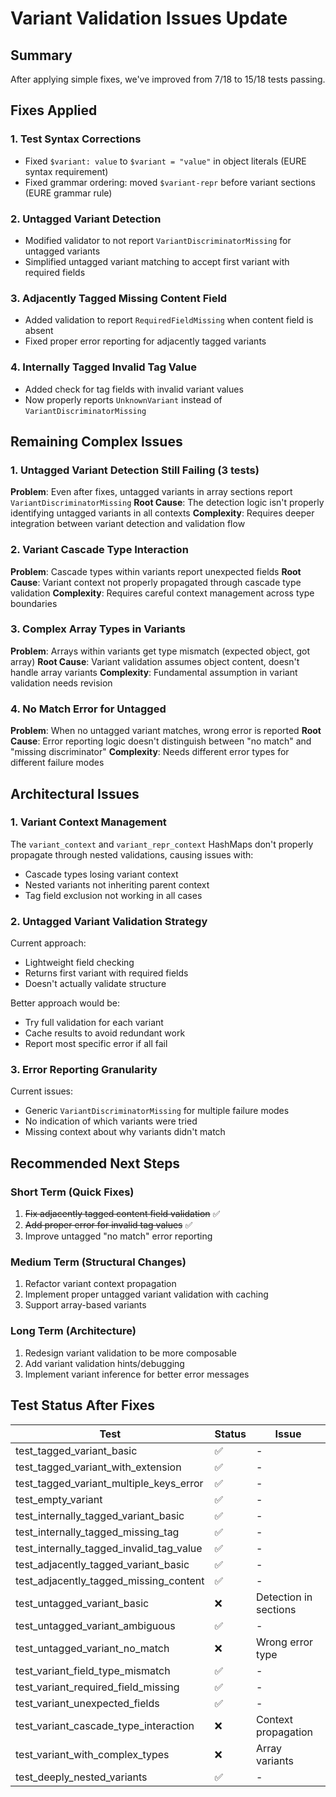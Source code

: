 # Variant Validation Issues Update

## Summary
After applying simple fixes, we've improved from 7/18 to 15/18 tests passing.

## Fixes Applied

### 1. Test Syntax Corrections
- Fixed `$variant: value` to `$variant = "value"` in object literals (EURE syntax requirement)
- Fixed grammar ordering: moved `$variant-repr` before variant sections (EURE grammar rule)

### 2. Untagged Variant Detection
- Modified validator to not report `VariantDiscriminatorMissing` for untagged variants
- Simplified untagged variant matching to accept first variant with required fields

### 3. Adjacently Tagged Missing Content Field
- Added validation to report `RequiredFieldMissing` when content field is absent
- Fixed proper error reporting for adjacently tagged variants

### 4. Internally Tagged Invalid Tag Value
- Added check for tag fields with invalid variant values
- Now properly reports `UnknownVariant` instead of `VariantDiscriminatorMissing`

## Remaining Complex Issues

### 1. Untagged Variant Detection Still Failing (3 tests)
**Problem**: Even after fixes, untagged variants in array sections report `VariantDiscriminatorMissing`
**Root Cause**: The detection logic isn't properly identifying untagged variants in all contexts
**Complexity**: Requires deeper integration between variant detection and validation flow

### 2. Variant Cascade Type Interaction
**Problem**: Cascade types within variants report unexpected fields
**Root Cause**: Variant context not properly propagated through cascade type validation
**Complexity**: Requires careful context management across type boundaries

### 3. Complex Array Types in Variants
**Problem**: Arrays within variants get type mismatch (expected object, got array)
**Root Cause**: Variant validation assumes object content, doesn't handle array variants
**Complexity**: Fundamental assumption in variant validation needs revision

### 4. No Match Error for Untagged
**Problem**: When no untagged variant matches, wrong error is reported
**Root Cause**: Error reporting logic doesn't distinguish between "no match" and "missing discriminator"
**Complexity**: Needs different error types for different failure modes

## Architectural Issues

### 1. Variant Context Management
The `variant_context` and `variant_repr_context` HashMaps don't properly propagate through nested validations, causing issues with:
- Cascade types losing variant context
- Nested variants not inheriting parent context
- Tag field exclusion not working in all cases

### 2. Untagged Variant Validation Strategy
Current approach:
- Lightweight field checking
- Returns first variant with required fields
- Doesn't actually validate structure

Better approach would be:
- Try full validation for each variant
- Cache results to avoid redundant work
- Report most specific error if all fail

### 3. Error Reporting Granularity
Current issues:
- Generic `VariantDiscriminatorMissing` for multiple failure modes
- No indication of which variants were tried
- Missing context about why variants didn't match

## Recommended Next Steps

### Short Term (Quick Fixes)
1. ~~Fix adjacently tagged content field validation~~ ✅
2. ~~Add proper error for invalid tag values~~ ✅
3. Improve untagged "no match" error reporting

### Medium Term (Structural Changes)
1. Refactor variant context propagation
2. Implement proper untagged variant validation with caching
3. Support array-based variants

### Long Term (Architecture)
1. Redesign variant validation to be more composable
2. Add variant validation hints/debugging
3. Implement variant inference for better error messages

## Test Status After Fixes

| Test | Status | Issue |
|------|--------|-------|
| test_tagged_variant_basic | ✅ | - |
| test_tagged_variant_with_extension | ✅ | - |
| test_tagged_variant_multiple_keys_error | ✅ | - |
| test_empty_variant | ✅ | - |
| test_internally_tagged_variant_basic | ✅ | - |
| test_internally_tagged_missing_tag | ✅ | - |
| test_internally_tagged_invalid_tag_value | ✅ | - |
| test_adjacently_tagged_variant_basic | ✅ | - |
| test_adjacently_tagged_missing_content | ✅ | - |
| test_untagged_variant_basic | ❌ | Detection in sections |
| test_untagged_variant_ambiguous | ✅ | - |
| test_untagged_variant_no_match | ❌ | Wrong error type |
| test_variant_field_type_mismatch | ✅ | - |
| test_variant_required_field_missing | ✅ | - |
| test_variant_unexpected_fields | ✅ | - |
| test_variant_cascade_type_interaction | ❌ | Context propagation |
| test_variant_with_complex_types | ❌ | Array variants |
| test_deeply_nested_variants | ✅ | - |